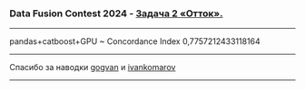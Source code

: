 <h3>Data Fusion Contest 2024 - <a href='https://ods.ai/competitions/data-fusion2024-churn' target='_blank'>Задача 2 «Отток».</a></h3>
<hr>
pandas+catboost+GPU ~ Concordance Index 0,7757212433118164
<hr>
Спасибо за наводки <a href='https://github.com/gogvan/dfc2024_task2' target='_blank'>gogvan</a> и <a href='https://www.kaggle.com/code/ivankomarov/eda-churn/notebook' target='_blank'>ivankomarov</a>
<hr>

